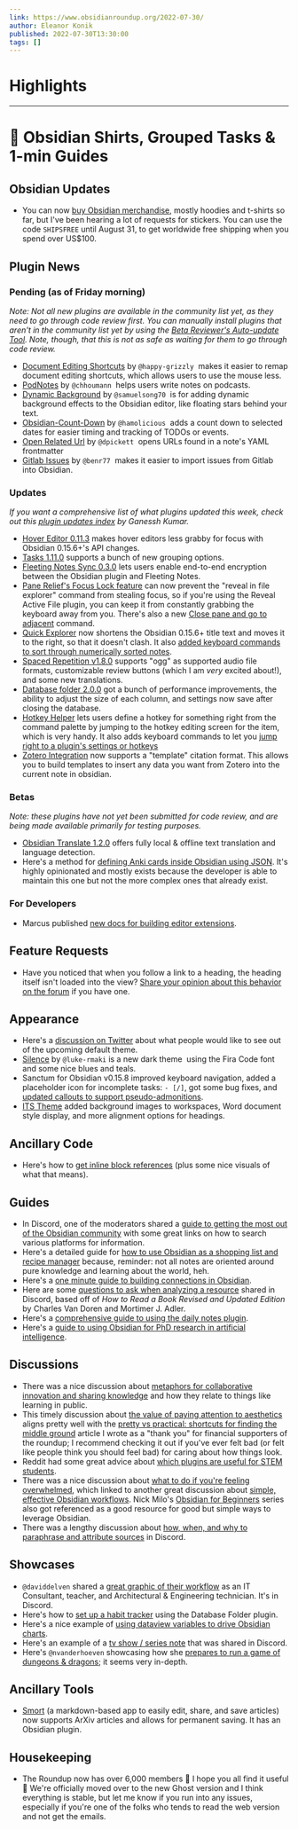 ```yaml
---
link: https://www.obsidianroundup.org/2022-07-30/
author: Eleanor Konik
published: 2022-07-30T13:30:00
tags: []
---
```

# Highlights


---
# 🌠 Obsidian Shirts, Grouped Tasks & 1-min Guides
## Obsidian Updates

-   You can now [buy Obsidian merchandise](https://merch.obsidian.md/), mostly hoodies and t-shirts so far, but I've been hearing a lot of requests for stickers. You can use the code `SHIPSFREE` until August 31, to get worldwide free shipping when you spend over US$100.

## Plugin News

### Pending (as of Friday morning)

_Note: Not all new plugins are available in the community list yet, as they need to go through code review first. You can manually install plugins that aren't in the community list yet by using the [Beta Reviewer's Auto-update Tool](https://github.com/TfTHacker/obsidian42-brat). Note, though, that this is not as safe as waiting for them to go through code review._

-   [Document Editing Shortcuts](https://github.com/happy-grizzly/obsidian-document-editing-shortcuts) by `@happy-grizzly`  makes it easier to remap document editing shortcuts, which allows users to use the mouse less.
-   [PodNotes](https://github.com/chhoumann/podnotes) by `@chhoumann`  helps users write notes on podcasts.
-   [Dynamic Background](https://github.com/samuelsong70/obsidian-dynamic-background) by `@samuelsong70`  is for adding dynamic background effects to the Obsidian editor, like floating stars behind your text.
-   [Obsidian-Count-Down](https://github.com/hamolicious/Obsidian-Count-Down) by `@hamolicious`  adds a count down to selected dates for easier timing and tracking of TODOs or events.
-   [Open Related Url](https://github.com/dpickett/open-related-url) by `@dpickett`  opens URLs found in a note's YAML frontmatter
-   [Gitlab Issues](https://github.com/benr77/obsidian-gitlab-issues) by `@benr77`  makes it easier to import issues from Gitlab into Obsidian.

### Updates

_If you want a comprehensive list of what plugins updated this week, check out this [plugin updates index](https://obsidian-plugin-stats.vercel.app/updates) by Ganessh Kumar._

-   [Hover Editor 0.11.3](https://github.com/nothingislost/obsidian-hover-editor/releases/tag/0.11.3) makes hover editors less grabby for focus with Obsidian 0.15.6+'s API changes.
-   [Tasks 1.11.0](https://github.com/obsidian-tasks-group/obsidian-tasks/releases/tag/1.11.0) supports a bunch of new grouping options.
-   [Fleeting Notes Sync 0.3.0](https://www.youtube.com/watch?v=Dpih3dlu098) lets users enable end-to-end encryption between the Obsidian plugin and Fleeting Notes.
-   [Pane Relief's Focus Lock feature](https://github.com/pjeby/pane-relief/releases/tag/0.2.5) can now prevent the "reveal in file explorer" command from stealing focus, so if you're using the Reveal Active File plugin, you can keep it from constantly grabbing the keyboard away from you. There's also a new [Close pane and go to adjacent](https://github.com/pjeby/pane-relief/releases/tag/0.2.6) command.
-   [Quick Explorer](https://github.com/pjeby/quick-explorer/releases/tag/0.1.33) now shortens the Obsidian 0.15.6+ title text and moves it to the right, so that it doesn't clash. It also [added keyboard commands to sort through numerically sorted notes](https://github.com/pjeby/quick-explorer/releases/tag/0.1.36).
-   [Spaced Repetition v1.8.0](https://github.com/st3v3nmw/obsidian-spaced-repetition/releases/tag/1.8.0) supports "ogg" as supported audio file formats, customizable review buttons (which I am _very_ excited about!), and some new translations.
-   [Database folder 2.0.0](https://github.com/RafaelGB/obsidian-db-folder/releases/tag/2.0.0) got a bunch of performance improvements, the ability to adjust the size of each column, and settings now save after closing the database.
-   [Hotkey Helper](https://github.com/pjeby/hotkey-helper/releases/tag/0.3.12) lets users define a hotkey for something right from the command palette by jumping to the hotkey editing screen for the item, which is very handy. It also adds keyboard commands to let you [jump right to a plugin's settings or hotkeys](https://github.com/pjeby/hotkey-helper/releases/tag/0.3.13)
-   [Zotero Integration](https://github.com/mgmeyers/obsidian-zotero-integration) now supports a "template" citation format. This allows you to build templates to insert any data you want from Zotero into the current note in obsidian.

### Betas

_Note: these plugins have not yet been submitted for code review, and are being made available primarily for testing purposes._

-   [Obsidian Translate 1.2.0](https://github.com/Fevol/obsidian-translate/releases/tag/1.2.0) offers fully local & offline text translation and language detection.
-   Here's a method for [defining Anki cards inside Obsidian using JSON](https://github.com/jonasmerlin/obsidian-anki). It's highly opinionated and mostly exists because the developer is able to maintain this one but not the more complex ones that already exist.

### For Developers

-   Marcus published [new docs for building editor extensions](https://marcus.se.net/obsidian-plugin-docs/concepts/editor-extensions/decorations).

## Feature Requests

-   Have you noticed that when you follow a link to a heading, the heading itself isn't loaded into the view? [Share your opinion about this behavior on the forum](https://forum.obsidian.md/t/when-following-a-link-to-a-heading-load-the-heading-into-view/39037) if you have one.

## Appearance

-   Here's a [discussion on Twitter](https://twitter.com/kepano/status/1552306130851745792) about what people would like to see out of the upcoming default theme.
-   [Silence](https://github.com/luke-rmaki/silence-obsidian) by `@luke-rmaki` is a new dark theme  using the Fira Code font and some nice blues and teals.
-   Sanctum for Obsidian v0.15.8 improved keyboard navigation, added a placeholder icon for incomplete tasks: `- [/]`, got some bug fixes, and [updated callouts to support pseudo-admonitions](https://forum.obsidian.md/t/sanctum-theme/25455/117).
-   [ITS Theme](https://forum.obsidian.md/t/theme-its-dark-light-theme/12838/168) added background images to workspaces, Word document style display, and more alignment options for headings.

## Ancillary Code

-   Here's how to [get inline block references](https://gist.github.com/GitMurf/46c9ae78d6c3ce53d42d7832c7601271) (plus some nice visuals of what that means).

## Guides

-   In Discord, one of the moderators shared a [guide to getting the most out of the Obsidian community](https://discord.com/channels/686053708261228577/694233507500916796/1001931805366157402) with some great links on how to search various platforms for information.
-   Here's a detailed guide for [how to use Obsidian as a shopping list and recipe manager](https://forum.obsidian.md/t/obsidian-as-recipe-manager-and-shopping-list-tutorial/40799) because, reminder: not all notes are oriented around pure knowledge and learning about the world, heh.
-   Here's a [one minute guide to building connections in Obsidian](https://www.youtube.com/watch?v=XGd1oaAU1lI).
-   Here are some [questions to ask when analyzing a resource](https://discord.com/channels/686053708261228577/710585052769157141/1002224411820183734) shared in Discord, based off of _How to Read a Book Revised and Updated Edition_ by Charles Van Doren and Mortimer J. Adler.
-   Here's a [comprehensive guide to using the daily notes plugin](https://thebuccaneersbounty.wordpress.com/2022/01/05/how-i-use-the-daily-notes-plugin-a-comprehensive-guide/).
-   Here's a [guide to using Obsidian for PhD research in artificial intelligence](https://betterhumans.pub/how-to-boost-your-productivity-for-scientific-research-using-obsidian-fe85c98c63c8).

## Discussions

-   There was a nice discussion about [metaphors for collaborative innovation and sharing knowledge](https://discord.com/channels/686053708261228577/710585052769157141/1002362262075482152) and how they relate to things like learning in public.
-   This timely discussion about [the value of paying attention to aesthetics](https://www.reddit.com/r/ObsidianMD/comments/w7nav9/how_important_are_aesthetics_to_you/) aligns pretty well with the [pretty vs practical: shortcuts for finding the middle ground](https://www.obsidianroundup.org/pretty-vs-practical-shortcuts/) article I wrote as a "thank you" for financial supporters of the roundup; I recommend checking it out if you've ever felt bad (or felt like people think you should feel bad) for caring about how things look.
-   Reddit had some great advice about [which plugins are useful for STEM students](https://www.reddit.com/r/ObsidianMD/comments/w8kmz8/what_plugins_do_you_recommend_for_a_stem_student/).
-   There was a nice discussion about [what to do if you're feeling overwhelmed](https://www.reddit.com/r/ObsidianMD/comments/w90ycb/overwhelmed_and_fomo_blown_away_with_3_places_to/), which linked to another great discussion about [simple, effective Obsidian workflows](https://www.reddit.com/r/ObsidianMD/comments/w6udzs/simplest_obsidian_workflow_in_1_minute/). Nick Milo's [Obsidian for Beginners](https://youtu.be/QgbLb6QCK88) series also got referenced as a good resource for good but simple ways to leverage Obsidian.
-   There was a lengthy discussion about [how, when, and why to paraphrase and attribute sources](https://discord.com/channels/686053708261228577/710585052769157141/1001890838407811113) in Discord.

## Showcases

-   `@daviddelven` shared a [great graphic of their workflow](https://discord.com/channels/686053708261228577/965681451297304596/1000494265312489582) as an IT Consultant, teacher, and Architectural & Engineering technician. It's in Discord.
-   Here's how to [set up a habit tracker](https://www.reddit.com/r/ObsidianMD/comments/w6zf6r/how_to_create_a_habit_tracker_in_obsidian_that/) using the Database Folder plugin.
-   Here's a nice example of [using dataview variables to drive Obsidian charts](https://agileadam.com/2022/07/using-dataview-with-charts-in-obsidian/).
-   Here's an example of a [tv show / series note](https://discord.com/channels/686053708261228577/744933215063638183/1000172910335512726) that was shared in Discord.
-   Here's `@nvanderhoeven` showcasing how she [prepares to run a game of dungeons & dragons](https://www.youtube.com/watch?v=0ohV4CpXX5w); it seems very in-depth.

## Ancillary Tools

-   [Smort](https://www.smort.io/) (a markdown-based app to easily edit, share, and save articles) now supports ArXiv articles and allows for permanent saving. It has an Obsidian plugin.

## Housekeeping

-   The Roundup now has over 6,000 members 🤯 I hope you all find it useful 💚 We're officially moved over to the new Ghost version and I think everything is stable, but let me know if you run into any issues, especially if you're one of the folks who tends to read the web version and not get the emails.